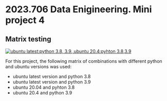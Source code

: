 # 2023.706 Data Enigineering. Mini project 4
## Matrix testing
[![ubuntu latest:python 3.8, 3.9.,ubuntu 20.4:pyhton 3.8,3.9](https://github.com/dani-jimlar/djl_mini_project_4/actions/workflows/actions_CICD.yml/badge.svg)](https://github.com/dani-jimlar/djl_mini_project_4/actions/workflows/actions_CICD.yml)

For this project, the following matrix of combinations with different python and ubuntu versions was used:

- ubuntu latest version and python 3.8
- ubuntu latest version and python 3.9
- ubuntu 20.04 and pyhton 3.8
- ubuntu 20.4 and python 3.9
